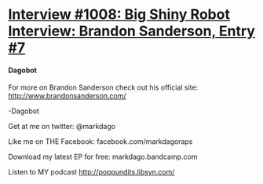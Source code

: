 # [Interview #1008: Big Shiny Robot Interview: Brandon Sanderson, Entry #7](https://www.theoryland.com/intvmain.php?i=1008#7)

#### Dagobot

For more on Brandon Sanderson check out his official site:
<http://www.brandonsanderson.com/>

-Dagobot

Get at me on twitter: @markdago
  
Like me on THE Facebook: facebook.com/markdagoraps
  
Download my latest EP for free: markdago.bandcamp.com
  
Listen to MY podcast http://poppundits.libsyn.com/

